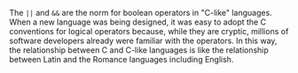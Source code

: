 The `||` and `&&` are the norm for boolean operators in "C-like" languages.
When a new language was being designed, it was easy to adopt the C conventions for logical operators
because, while they are cryptic, millions of software developers already were familiar
with the operators.  In this way, the relationship between C and C-like languages is like 
the relationship between Latin and the Romance languages including English.
